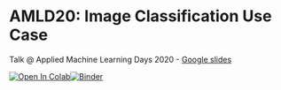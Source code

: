 # AMLD20: Image Classification Use Case

Talk @ Applied Machine Learning Days 2020 - [Google slides](https://docs.google.com/presentation/d/1Jg9rO_3dXwKzJyDOr2ley8Is5oWKE6D_aJJlJrpw0mw)

[![Open In Colab](https://colab.research.google.com/assets/colab-badge.svg)](https://colab.research.google.com/github/miykael/amld20_classification)[![Binder](https://mybinder.org/badge_logo.svg)](https://mybinder.org/v2/gh/miykael/amld20_classification/master?filepath=AMLD20_image_classification.ipynb)
